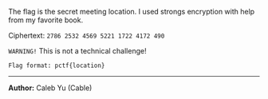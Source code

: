 The flag is the secret meeting location. I used strongs encryption with help from my favorite book.

Ciphertext: `2786 2532 4569 5221 1722 4172 490`

`WARNING!` This is not a technical challenge!

`Flag format: pctf{location}`

---
**Author:** Caleb Yu (Cable)
